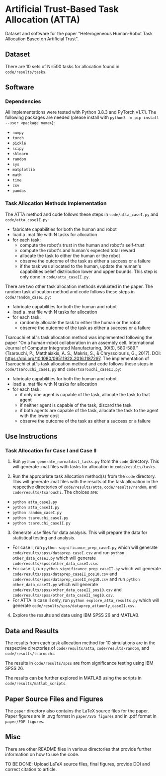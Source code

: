 # Artificial Trust-Based Task Allocation (ATTA)

Dataset and software for the paper "Heterogeneous Human-Robot Task Allocation Based on Artificial Trust".

## Dataset

There are 10 sets of N=500 tasks for allocation found in `code/results/tasks`.


## Software

### Dependencies

All implementations were tested with Python 3.8.3 and PyTorch v1.7.1.
The following packages are needed (please install with `python3 -m pip install --user <package name>`):

* `numpy`
* `torch`
* `pickle`
* `scipy`
* `sklearn`
* `random`
* `sys`
* `matplotlib`
* `math`
* `time`
* `csv`
* `pandas`

### Task Allocation Methods Implementation

The ATTA method and code follows these steps in `code/atta_caseI.py` and `code/atta_caseII.py`:

* fabricate capabilities for both the human and robot
* load a .mat file with N tasks for allocation
* for each task:
  * compute the robot's trust in the human and robot's self-trust
  * compute the robot's and human's expected total reward
  * allocate the task to either the human or the robot
  * observe the outcome of the task as either a success or a failure
  * if the task was allocated to the human, update the human's capabilities belief distribution lower and upper bounds. This step is only done in `code/atta_caseII.py`.

There are two other task allocation methods evaluated in the paper. The random task allocation method and code follows these steps in `code/random_caseI.py`:

* fabricate capabilities for both the human and robot
* load a .mat file with N tasks for allocation
* for each task:
  * randomly allocate the task to either the human or the robot
  * observe the outcome of the task as either a success or a failure

Tsarouchi et al.'s task allocation method was implemented following the paper "On a human-robot collaboration in an assembly cell. International Journal of Computer Integrated Manufacturing, 30(6), 580-589." (Tsarouchi, P., Matthaiakis, A. S., Makris, S., & Chryssolouris, G., 2017). DOI: https://doi.org/10.1080/0951192X.2016.1187297. The implementation of Tsarouchi et al.'s task allocation method and code follows these steps in `code/tsarouchi_caseI.py` and `code/tsarouchi_caseII.py`:

* fabricate capabilities for both the human and robot
* load a .mat file with N tasks for allocation
* for each task:
  * if only one agent is capable of the task, allocate the task to that agent
  * if neither agent is capable of the task, discard the task
  * if both agents are capable of the task, allocate the task to the agent with the lower cost
  * observe the outcome of the task as either a success or a failure

## Use Instructions


### Task Allocation for Case I and Case II

1. Run `python generate_normaldist_tasks.py` from the `code` directory. This will generate .mat files with tasks for allocation in `code/results/tasks`.

2. Run the appropriate task allocation method(s) from the `code` directory. This will generate .mat files with the results of the task allocation in the respective directories of `code/results/atta`, `code/results/random`, and `code/results/tsarouchi`. The choices are:
  * `python atta_caseI.py`
  * `python atta_caseII.py`
  * `python random_caseI.py`
  * `python tsarouchi_caseI.py`
  * `python tsarouchi_caseII.py`

3. Generate .csv files for data analysis. This will prepare the data for statistical testing and analysis.
  * For case I, run `python significance_prep_caseI.py` which will generate `code/results/spss/dataprep_caseI.csv` and run `python other_data_caseI.py` which will generate `code/results/spss/other_data_caseI.csv`.
  * For case II, run `python significance_prep_caseII.py` which will generate `code/results/spss/dataprep_caseII_pos10.csv` and `code/results/spss/dataprep_caseII_neg10.csv` and run `python other_data_caseII.py` which will generate `code/results/spss/other_data_caseII_pos10.csv` and `code/results/spss/other_data_caseII_neg10.csv`.
  * For ATTA in case II only, run `python explore_atta_results.py` which will generate `code/results/spss/dataprep_attaonly_caseII.csv`.

4. Explore the results and data using IBM SPSS 26 and MATLAB.


## Data and Results

The results from each task allocation method for 10 simulations are in the respective directories of `code/results/atta`, `code/results/random`, and `code/results/tsarouchi`. 

The results in `code/results/spss` are from significance testing using IBM SPSS 26.

The results can be further explored in MATLAB using the scripts in `code/results/matlab_scripts`.


## Paper Source Files and Figures

The `paper` directory also contains the LaTeX source files for the paper.
Paper figures are in .svg format in `paper/SVG figures` and in .pdf format in `paper/PDF figures`.


## Misc

There are other README files in various directories that provide further information on how to use the code.

TO BE DONE: Upload LaTeX source files, final figures, provide DOI and correct citation to article.

